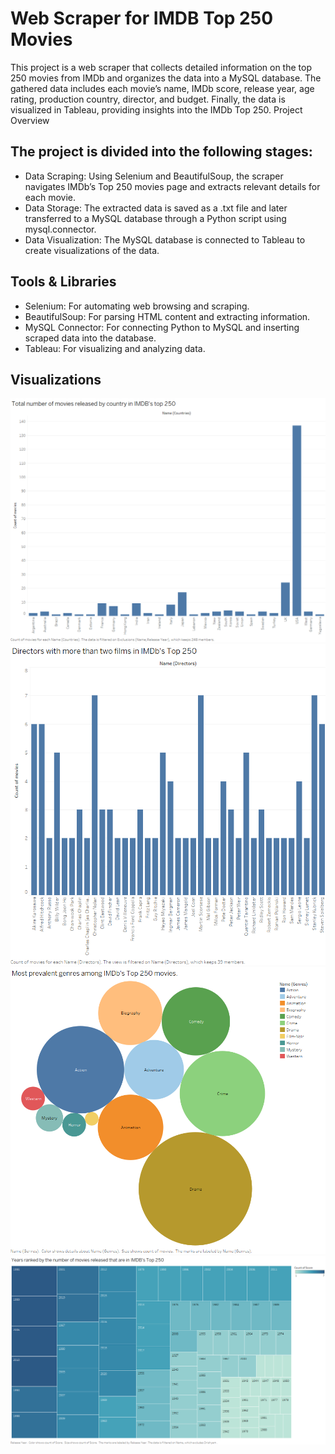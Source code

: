 # Web Scraper for IMDB Top 250 Movies

This project is a web scraper that collects detailed information on the top 250 movies from IMDb and organizes the data into a MySQL database. The gathered data includes each movie’s name, IMDb score, release year, age rating, production country, director, and budget. Finally, the data is visualized in Tableau, providing insights into the IMDb Top 250.
Project Overview

## The project is divided into the following stages:

- Data Scraping: Using Selenium and BeautifulSoup, the scraper navigates IMDb’s Top 250 movies page and extracts relevant details for each movie.
- Data Storage: The extracted data is saved as a .txt file and later transferred to a MySQL database through a Python script using mysql.connector.
- Data Visualization: The MySQL database is connected to Tableau to create visualizations of the data.

## Tools & Libraries

- Selenium: For automating web browsing and scraping.
- BeautifulSoup: For parsing HTML content and extracting information.
- MySQL Connector: For connecting Python to MySQL and inserting scraped data into the database.
- Tableau: For visualizing and analyzing data.

## Visualizations

![Visualization 1](Images/movieImage_1.png)
![Visualization 2](Images/movieImage_2.png)
![Visualization 3](Images/movieImage_3.png)
![Visualization 4](Images/movieImage_4.png)
